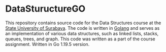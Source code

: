 # DataStuructureGO

This repository contains source code for the Data Structures course at the [State University of Surabaya](https://www.unesa.ac.id/). The code is written in [Golang](https://go.dev/) and serves as an implementation of various data structures, such as linked lists, stacks, queues, trees, and graph. This code was written as a part of the course assignment. Written in Go 1.19.5 version.